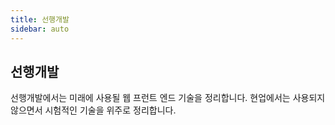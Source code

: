 ```yaml
---
title: 선행개발
sidebar: auto
---
```


## 선행개발
선행개발에서는 미래에 사용될 웹 프런트 엔드 기술을 정리합니다. 현업에서는 사용되지 않으면서 시험적인 기술을 위주로 정리합니다.
